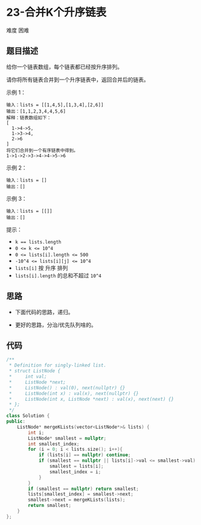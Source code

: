 # 23-合并K个升序链表

难度 困难



## 题目描述

给你一个链表数组，每个链表都已经按升序排列。

请你将所有链表合并到一个升序链表中，返回合并后的链表。

示例 1：

```
输入：lists = [[1,4,5],[1,3,4],[2,6]]
输出：[1,1,2,3,4,4,5,6]
解释：链表数组如下：
[
  1->4->5,
  1->3->4,
  2->6
]
将它们合并到一个有序链表中得到。
1->1->2->3->4->4->5->6
```

示例 2：

```
输入：lists = []
输出：[]
```

示例 3：

```
输入：lists = [[]]
输出：[]
```


提示：

- `k == lists.length`
- `0 <= k <= 10^4`
- `0 <= lists[i].length <= 500`
- `-10^4 <= lists[i][j] <= 10^4`
- `lists[i]` 按 升序 排列
- `lists[i].length` 的总和不超过 `10^4`



## 思路

- 下面代码的思路，递归。

- 更好的思路，分治/优先队列啥的。



## 代码

```c++
/**
 * Definition for singly-linked list.
 * struct ListNode {
 *     int val;
 *     ListNode *next;
 *     ListNode() : val(0), next(nullptr) {}
 *     ListNode(int x) : val(x), next(nullptr) {}
 *     ListNode(int x, ListNode *next) : val(x), next(next) {}
 * };
 */
class Solution {
public:
    ListNode* mergeKLists(vector<ListNode*>& lists) {
        int i;
        ListNode* smallest = nullptr;
        int smallest_index;
        for (i = 0; i < lists.size(); i++){
            if (lists[i] == nullptr) continue;
            if (smallest == nullptr || lists[i]->val <= smallest->val) {
                smallest = lists[i];
                smallest_index = i;
            }
        }
        if (smallest == nullptr) return smallest;
        lists[smallest_index] = smallest->next;
        smallest->next = mergeKLists(lists);
        return smallest;
    }
};
```

